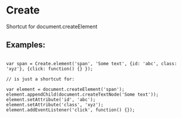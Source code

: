 # Create

  Shortcut for document.createElement

## Examples:


```

var span = Create.element('span', 'Some text', {id: 'abc', class: 'xyz'}, {click: function() {} });

// is just a shortcut for:

var element = document.createElement('span');
element.appendChild(document.createTextNode('Some text'));
element.setAttribute('id', 'abc');
element.setAttribute('class', 'xyz');
element.addEventListener('click', function() {});

```



